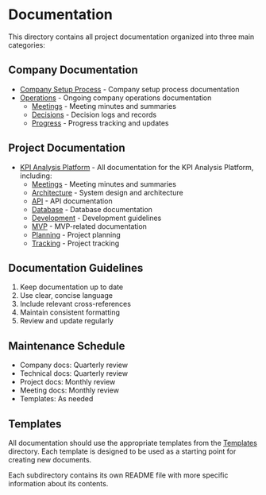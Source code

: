 # Documentation

This directory contains all project documentation organized into three main categories:

## Company Documentation
- [Company Setup Process](company/setup/README.md) - Company setup process documentation
- [Operations](company/operations/README.md) - Ongoing company operations documentation
  - [Meetings](project/kpi-analysis/meetings/README.md) - Meeting minutes and summaries
  - [Decisions](company/operations/decisions/README.md) - Decision logs and records
  - [Progress](company/operations/progress/README.md) - Progress tracking and updates

## Project Documentation
- [KPI Analysis Platform](project/kpi-analysis/README.md) - All documentation for the KPI Analysis Platform, including:
  - [Meetings](project/kpi-analysis/meetings/README.md) - Meeting minutes and summaries
  - [Architecture](project/kpi-analysis/technical/architecture/README.md) - System design and architecture
  - [API](project/kpi-analysis/technical/api/README.md) - API documentation
  - [Database](project/kpi-analysis/technical/database/README.md) - Database documentation
  - [Development](project/kpi-analysis/technical/development/README.md) - Development guidelines
  - [MVP](project/kpi-analysis/mvp/README.md) - MVP-related documentation
  - [Planning](project/kpi-analysis/planning/README.md) - Project planning
  - [Tracking](project/kpi-analysis/tracking/README.md) - Project tracking

## Documentation Guidelines
1. Keep documentation up to date
2. Use clear, concise language
3. Include relevant cross-references
4. Maintain consistent formatting
5. Review and update regularly

## Maintenance Schedule
- Company docs: Quarterly review
- Technical docs: Quarterly review
- Project docs: Monthly review
- Meeting docs: Monthly review
- Templates: As needed

## Templates
All documentation should use the appropriate templates from the [Templates](templates/README.md) directory. Each template is designed to be used as a starting point for creating new documents.

Each subdirectory contains its own README file with more specific information about its contents. 